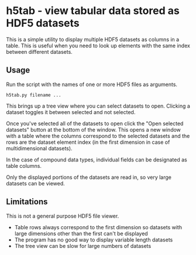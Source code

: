 # h5tab - view tabular data stored as HDF5 datasets

This is a simple utility to display multiple HDF5 datasets as columns in a
table. This is useful when you need to look up elements with the same index
between different datasets.

## Usage

Run the script with the names of one or more HDF5 files as arguments.
```
h5tab.py filename ...
```
This brings up a tree view where you can select datasets to open. Clicking
a dataset toggles it between selected and not selected.

Once you've selected all of the datasets to open click the "Open
selected datasets" button at the bottom of the window. This opens a new
window with a table where the columns correspond to the selected datasets
and the rows are the dataset element index (in the first dimension in case
of multidimensional datasets).

In the case of compound data types, individual fields can be designated
as table columns.

Only the displayed portions of the datasets are read in, so very large
datasets can be viewed.

## Limitations

This is not a general purpose HDF5 file viewer.

  * Table rows always correspond to the first dimension so datasets with
    large dimensions other than the first can't be displayed
  * The program has no good way to display variable length datasets
  * The tree view can be slow for large numbers of datasets

